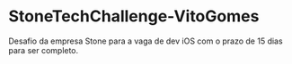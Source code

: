 # StoneTechChallenge-VitoGomes  
Desafio da empresa Stone para a vaga de dev iOS com o prazo de 15 dias para ser completo.
